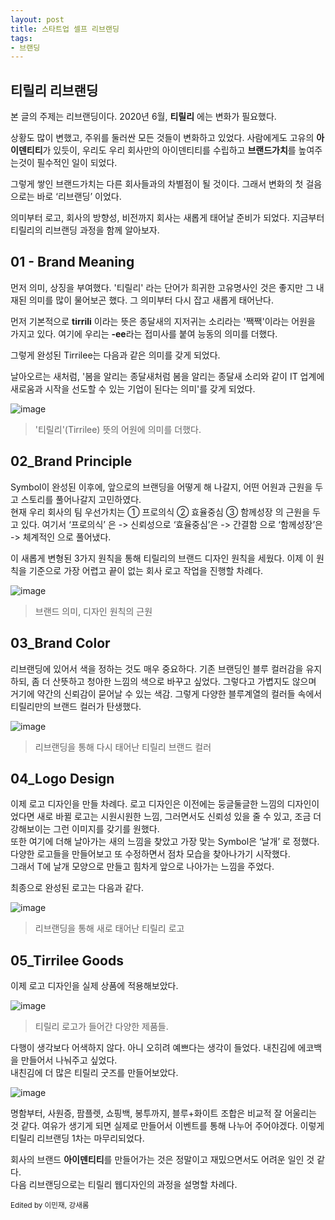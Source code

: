 ```yaml
---
layout: post
title: 스타트업 셀프 리브랜딩
tags:
- 브랜딩
---
```


## 티릴리 리브랜딩

본 글의 주제는 리브랜딩이다. 2020년 6월, **티릴리** 에는 변화가 필요했다. 

상황도 많이 변했고, 주위를 둘러싼 모든 것들이 변화하고 있었다. 사람에게도 고유의 **아이덴티티**가 있듯이, 우리도 우리 회사만의 아이덴티티를 수립하고 **브랜드가치**를 높여주는것이 필수적인 일이 되었다. 

그렇게 쌓인 브랜드가치는 다른 회사들과의 차별점이 될 것이다.
그래서 변화의 첫 걸음으로는 바로 ‘리브랜딩’ 이었다.

의미부터 로고, 회사의 방향성, 비전까지 회사는 새롭게 태어날 준비가 되었다. 
지금부터 티릴리의 리브랜딩 과정을 함께 알아보자.   

## 01 - Brand Meaning

먼저 의미, 상징을 부여했다. 
'티릴리' 라는 단어가 희귀한 고유명사인 것은 좋지만 그 내재된 의미를 많이 물어보곤 했다.
그 의미부터 다시 잡고 새롭게 태어난다.     

먼저 기본적으로 **tirrili** 이라는 뜻은 종달새의 지저귀는 소리라는 '짹짹'이라는 어원을 가지고 있다. 여기에 우리는 **-ee**라는 접미사를 붙여 능동의 의미를 더했다. 

그렇게 완성된 Tirrilee는 다음과 같은 의미를 갖게 되었다. 

날아오르는 새처럼, '봄을 알리는 종달새처럼 봄을 알리는 종달새 소리와 같이  IT 업계에 새로움과 시작을 선도할 수 있는 기업이 된다는 의미'를 갖게 되었다. 

![image](https://t1.daumcdn.net/thumb/R1280x0.fpng/?fname=http://t1.daumcdn.net/brunch/service/user/4J7R/image/J2pGfPf0qUazD09eM2oQorK7Hns.png)

> '티릴리'(Tirrilee) 뜻의 어원에 의미를 더했다.



## 02_Brand Principle     
Symbol이 완성된 이후에, 앞으로의 브랜딩을 어떻게 해 나갈지, 어떤 어원과 근원을 두고 스토리를 풀어나갈지 고민하였다.     
현재 우리 회사의 팀 우선가치는 ① 프로의식 ② 효율중심 ③ 함께성장 의 근원을 두고 있다. 
여기서 ‘프로의식’ 은 -> 신뢰성으로 ‘효율중심’은 -> 간결함 으로 ‘함께성장’은 -> 체계적인 으로 풀어냈다. 

이 새롭게 변형된 3가지 원칙을 통해 티릴리의 브랜드 디자인 원칙을 세웠다.
이제 이 원칙을 기준으로 가장 어렵고 끝이 없는 회사 로고 작업을 진행할 차례다. 

![image](https://t1.daumcdn.net/thumb/R1280x0.fpng/?fname=http://t1.daumcdn.net/brunch/service/user/4J7R/image/-59HG6GWrKkwyh2U-3pL-pEh6Oc.png)
> 브랜드 의미, 디자인 원칙의 근원
                                                

## 03_Brand Color     

리브랜딩에 있어서 색을 정하는 것도 매우 중요하다.
 기존 브랜딩인 블루 컬러감을 유지하되, 좀 더 산뜻하고 청아한 느낌의 색으로 바꾸고 싶었다.
그렇다고 가볍지도 않으며 거기에 약간의 신뢰감이 묻어날 수 있는 색감. 그렇게 다양한 블루계열의 컬러들 속에서 티릴리만의 브랜드 컬러가 탄생했다. 

![image](https://t1.daumcdn.net/thumb/R1280x0.fpng/?fname=http://t1.daumcdn.net/brunch/service/user/4J7R/image/KZB234nJS_umTw92bTTw-zQ1yj8.png)
> 리브랜딩을 통해 다시 태어난 티릴리 브랜드 컬러


## 04_Logo Design     

이제 로고 디자인을 만들 차례다. 
로고 디자인은 이전에는 둥글둘글한 느낌의 디자인이었다면 새로 바뀔 로고는 시원시원한 느낌, 
그러면서도 신뢰성 있을 줄 수 있고,  조금 더 강해보이는 그런 이미지를 갖기를 원했다.     
또한 여기에 더해 날아가는 새의 느낌을 찾았고 가장 맞는 Symbol은 ‘날개’ 로 정했다. 
다양한 로고들을 만들어보고 또 수정하면서 점차 모습을 찾아나가기 시작했다.    
그래서 T에 날개 모양으로 만들고 힘차게 앞으로 나아가는 느낌을 주었다. 

최종으로 완성된 로고는 다음과 같다. 

![image](https://t1.daumcdn.net/thumb/R1280x0.fpng/?fname=http://t1.daumcdn.net/brunch/service/user/4J7R/image/IHZKZRztpummQ-TfFNNBqH2uZ-Q.png)
> 리브랜딩을 통해 새로 태어난 티릴리 로고


## 05_Tirrilee Goods     
이제 로고 디자인을 실제 상품에 적용해보았다. 

![image](https://t1.daumcdn.net/thumb/R1280x0.fpng/?fname=http://t1.daumcdn.net/brunch/service/user/4J7R/image/c4uO83KacOY-xes1BgTUnIBWIb0.png)
> 티릴리 로고가 들어간 다양한 제품들.

다행이 생각보다 어색하지 않다. 
아니 오히려 예쁘다는 생각이 들었다. 내친김에 에코백을 만들어서 나눠주고 싶었다.               
내친김에 더 많은 티릴리 굿즈를 만들어보았다.

![image](https://t1.daumcdn.net/thumb/R1280x0.fpng/?fname=http://t1.daumcdn.net/brunch/service/user/4J7R/image/XXCz41ZHwgpFpFp0T6CtkitvfqE.png)

명함부터, 사원증, 팜플렛, 쇼핑백, 봉투까지, 블루+화이트 조합은 비교적 잘 어울리는 것 같다.
여유가 생기게 되면 실제로 만들어서 이벤트를 통해 나누어 주어야겠다. 
이렇게 티릴리 리브랜딩 1차는 마무리되었다. 

회사의 브랜드 **아이덴티티**를 만들어가는 것은 정말이고 재밌으면서도 어려운 일인 것 같다.     
다음 리브랜딩으로는 티릴리 웹디자인의 과정을 설명할 차례다.

<sup>Edited by 이민재, 강새롬</sup>

